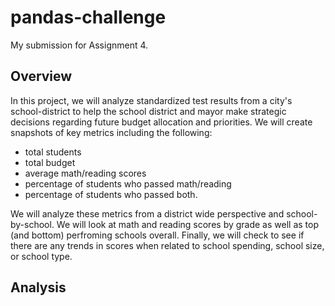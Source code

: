 # pandas-challenge
My submission for Assignment 4.
## Overview
In this project, we will analyze standardized test results from a city's school-district to help the school district and mayor make strategic decisions regarding future budget allocation and priorities. We will create snapshots of key metrics including the following:

* total students
* total budget
* average math/reading scores
* percentage of students who passed math/reading
* percentage of students who passed both. 

We will analyze these metrics from a district wide perspective and school-by-school. We will look at math and reading scores by grade as well as top (and bottom) perfroming schools overall. Finally, we will check to see if there are any trends in scores when related to school spending, school size, or school type.

## Analysis

